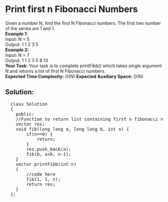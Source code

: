 <p>
  <h1>Print first n Fibonacci Numbers</h1>
  <div>Given a number N, find the first N Fibonacci numbers. The first two number of the series are 1 and 1.</div>
  <div>
  <div>
    <strong>Example 1:</strong><br>
    Input: N = 5<br>
    Output: 1 1 2 3 5<br>
  </div>
  <div>
    <strong>Example 2:</strong><br>
    Input: N = 7<br>
    Output: 1 1 2 3 5 8 13<br>
  </div>
  <div>
    <strong>Your Task:</strong>  
    Your task is to complete printFibb() which takes single argument N and returns a list of first N Fibonacci numbers.
  </div>
  <div>
    <strong>Expected Time Complexity:</strong> O(N)
    <strong>Expected Auxiliary Space:</strong> O(N)
  </div>
</p>
<p>
  <h2>Solution:</h2>
  <pre>
  class Solution
  {
    public:
    //Function to return list containing first n fibonacci numbers.
    vector<long long> res;
    void fib(long long a, long long b, int n) {
        if(n==0) {
            return;
        }
        res.push_back(a);
        fib(b, a+b, n-1);
    }
    vector<long long> printFibb(int n) 
    {
        //code here
        fib(1, 1, n);
        return res;
    }
  };
  </pre>
</p>
